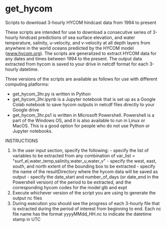 # get_hycom
Scripts to download 3-hourly HYCOM hindcast data from 1994 to present

These scripts are intended for use to download a consecutive series of 3-hourly hindcast predictions of sea surface elevation, and water temperature, salinity, u-velocity, and v-velocity at all depth layers from anywhere in the world oceans predicted by the HYCOM model (www.hycom.org). The scripts are generalized to extract HYCOM data for any dates and times between 1994 to the present. The output data extracted from hycom is saved to your drive in netcdf format for each 3-hourly datetime.

Three versions of the scripts are available as follows for use with different computing platforms:

- get_hycom_3hr.py is written in Python
- get_hycom_3hr.ipynb is a Jupyter notebook that is set up as a Google Colab notebook to save hycom outputs in netcdf files directly to your Google drive
- get_hycom_3hr.ps1 is written in Microsoft Powershell. Powershell is a part of the Windows OS, and it is also available to run in Linux or MacOS. This is a good option for people who do not use Python or Jupyter notebooks.

INSTRUCTIONS

1) In the user input section, specify the following:
 		- specify the list of variables to be extracted from any combination of var_list = "surf_el,water_temp,salinity,water_u,water_v"
 		- specify the west, east, south, and north extent of the bounding box to be extracted
 		- specify the name of the resultDirectory where the hycom data will be saved as output
 		- specify the date_start and number_of_days (or date_end in the Powershell version) of the period to be extracted, and the corresponding hycom codes for the model glb and expt
 2) Execute whichever version of the script you are using to generate the output nc files
 3) During execution you should see the progress of each 3-hourly file that is extracted during the period of interest from beginning to end. Each nc file name has the format yyyyMMdd_HH.nc to indicate the datetime stamp in UTC

